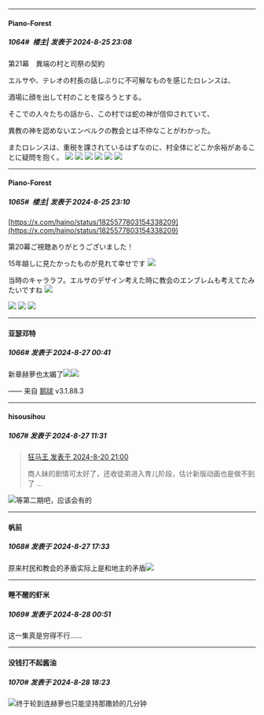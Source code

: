 ﻿
*****

####  Piano-Forest  
##### 1064#         楼主| 发表于 2024-8-25 23:08

第21幕　異端の村と司祭の契約

エルサや、テレオの村長の話しぶりに不可解なものを感じたロレンスは、

酒場に顔を出して村のことを探ろうとする。

そこでの人々たちの話から、この村では蛇の神が信仰されていて、

異教の神を認めないエンベルクの教会とは不仲なことがわかった。

またロレンスは、重税を課されているはずなのに、村全体にどこか余裕があることに疑問を抱く。
<img src="https://p.sda1.dev/19/f62d7d2d8104a381cf2e9bd8f90015d1/5c9bad69454c1c6a4767c438e41a05f9-2.jpg" referrerpolicy="no-referrer">
<img src="https://p.sda1.dev/19/58caae12bde490a1f0e86654e17bdc5b/cd489c13c94f493d499dd5f5649c3675-2.jpg" referrerpolicy="no-referrer">
<img src="https://p.sda1.dev/19/7e81623c9e58d6f9790a20f9b82744c8/7f8aa4183bd3788ef49109b0a4a430ef-2.jpg" referrerpolicy="no-referrer">
<img src="https://p.sda1.dev/19/f21029436587dfc0826c23c988bd824d/4b8641ba44675a441c29264597bc7752-2.jpg" referrerpolicy="no-referrer">
<img src="https://p.sda1.dev/19/d203ee600e4b11d48ed3709ee565f7d1/7bcddca312574973e63ee9e0fea03578-2.jpg" referrerpolicy="no-referrer">
<img src="https://p.sda1.dev/19/f55cd00fe07c6d265c7537d4566aa95c/3ae0429861d96b4e8b06459768ca7c64-2.jpg" referrerpolicy="no-referrer">

*****

####  Piano-Forest  
##### 1065#         楼主| 发表于 2024-8-25 23:10

[https://x.com/haino/status/1825577803154338209](https://x.com/haino/status/1825577803154338209)

第20幕ご視聴ありがとうございました！

15年越しに見たかったものが見れて幸せです
<img src="https://p.sda1.dev/19/714c652e8bef746fda69d00fd188a469/20240825_230844.jpg" referrerpolicy="no-referrer">

当時のキャララフ。エルサのデザイン考えた時に教会のエンブレムも考えてたみたいですね
<img src="https://p.sda1.dev/19/a11e8769260c571bee913ccae827ec72/20240825_230847.jpg" referrerpolicy="no-referrer">

<img src="https://p.sda1.dev/19/069f212ded4f29f3b4c6dc0b1b8c019c/20240825_230918.jpg" referrerpolicy="no-referrer">
<img src="https://p.sda1.dev/19/03236d4e57aeaf51dd1ba357cc7a91d1/20240825_230915.jpg" referrerpolicy="no-referrer">
<img src="https://p.sda1.dev/19/21ace939d0155c0aee7cb9aed1e95ea1/20240825_230917.jpg" referrerpolicy="no-referrer">


*****

####  亚瑟邓特  
##### 1066#       发表于 2024-8-27 00:41

新章赫萝也太媚了<img src="https://static.saraba1st.com/image/smiley/face2017/081.png" referrerpolicy="no-referrer"><img src="https://p.sda1.dev/19/d9c3c7268fd799847a89409d514c3b5c/image.jpg" referrerpolicy="no-referrer">

—— 来自 [鹅球](https://www.pgyer.com/GcUxKd4w) v3.1.88.3


*****

####  hisousihou  
##### 1067#       发表于 2024-8-27 11:31

<blockquote><a href="httphttps://bbs.saraba1st.com/2b/forum.php?mod=redirect&amp;goto=findpost&amp;pid=65959950&amp;ptid=2054563" target="_blank">狂马王 发表于 2024-8-20 21:00</a>

商人妹的剧情可太好了，还收徒弟进入育儿阶段，估计新版动画也是做不到了 ...</blockquote>
<img src="https://static.saraba1st.com/image/smiley/face2017/009.gif" referrerpolicy="no-referrer">等第二期吧，应该会有的


*****

####  帆前  
##### 1068#       发表于 2024-8-27 17:33

原来村民和教会的矛盾实际上是和地主的矛盾<img src="https://static.saraba1st.com/image/smiley/face2017/067.png" referrerpolicy="no-referrer">


*****

####  睡不醒的虾米  
##### 1069#       发表于 2024-8-28 00:51

这一集真是穷得不行……


*****

####  没钱打不起酱油  
##### 1070#       发表于 2024-8-28 18:23

<img src="https://static.saraba1st.com/image/smiley/face2017/049.png" referrerpolicy="no-referrer">终于轮到连赫萝也只能坚持那撒娇的几分钟

